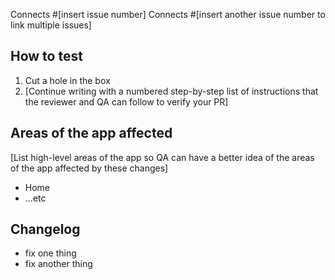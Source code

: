 
Connects #[insert issue number]
Connects #[insert another issue number to link multiple issues]

## How to test
1. Cut a hole in the box
2. [Continue writing with a numbered step-by-step list of instructions that the reviewer and QA can follow to verify your PR]

## Areas of the app affected
[List high-level areas of the app so QA can have a better idea of the areas of the app affected by these changes]
- Home
- …etc

## Changelog
- fix one thing
- fix another thing
